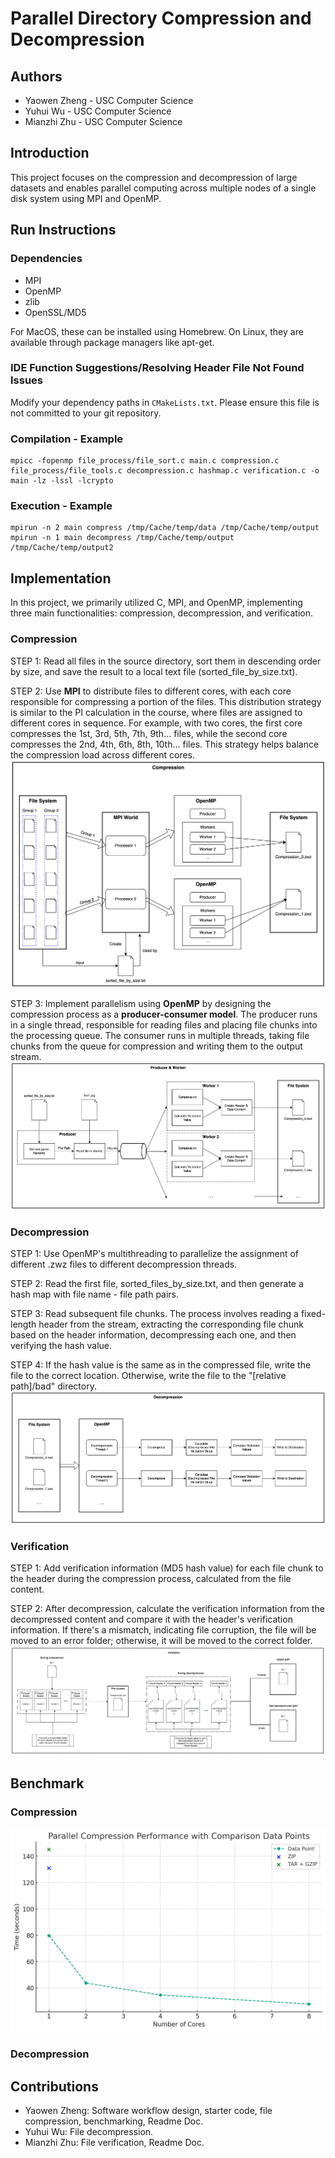 
# Parallel Directory Compression and Decompression

## Authors
- Yaowen Zheng - USC Computer Science
- Yuhui Wu - USC Computer Science
- Mianzhi Zhu - USC Computer Science

## Introduction
This project focuses on the compression and decompression of large datasets and enables parallel computing across multiple nodes of a single disk system using MPI and OpenMP.

## Run Instructions

### Dependencies
- MPI
- OpenMP
- zlib
- OpenSSL/MD5

For MacOS, these can be installed using Homebrew. On Linux, they are available through package managers like apt-get.

### IDE Function Suggestions/Resolving Header File Not Found Issues
Modify your dependency paths in `CMakeLists.txt`. Please ensure this file is not committed to your git repository.

### Compilation - Example
```
mpicc -fopenmp file_process/file_sort.c main.c compression.c file_process/file_tools.c decompression.c hashmap.c verification.c -o main -lz -lssl -lcrypto
```
### Execution - Example
```
mpirun -n 2 main compress /tmp/Cache/temp/data /tmp/Cache/temp/output
mpirun -n 1 main decompress /tmp/Cache/temp/output /tmp/Cache/temp/output2
```


## Implementation
In this project, we primarily utilized C, MPI, and OpenMP, implementing three main functionalities: compression, decompression, and verification.

### Compression

STEP 1: Read all files in the source directory, sort them in descending order by size, and save the result to a local text file (sorted_file_by_size.txt).

STEP 2: Use **MPI** to distribute files to different cores, with each core responsible for compressing a portion of the files.
This distribution strategy is similar to the PI calculation in the course, where files are assigned to different cores in sequence.
For example, with two cores, the first core compresses the 1st, 3rd, 5th, 7th, 9th... files, while the second core compresses the 2nd, 4th, 6th, 8th, 10th... files.
This strategy helps balance the compression load across different cores.
![Compression Process](pictures/csci596-compression.png)

STEP 3: Implement parallelism using **OpenMP** by designing the compression process as a **producer-consumer model**. The producer runs in a single thread, responsible for reading files and placing file chunks into the processing queue. The consumer runs in multiple threads, taking file chunks from the queue for compression and writing them to the output stream.
![Producer-Consumer Model](pictures/csci596-producer-and-worker.png)

### Decompression

STEP 1: Use OpenMP's multithreading to parallelize the assignment of different .zwz files to different decompression threads.

STEP 2: Read the first file, sorted_files_by_size.txt, and then generate a hash map with file name - file path pairs.

STEP 3: Read subsequent file chunks. The process involves reading a fixed-length header from the stream, extracting the corresponding file chunk based on the header information, decompressing each one, and then verifying the hash value.

STEP 4: If the hash value is the same as in the compressed file, write the file to the correct location. Otherwise, write the file to the "[relative path]/bad" directory.
![Decompression Process](pictures/csci596-decompression.png)

### Verification

STEP 1: Add verification information (MD5 hash value) for each file chunk to the header during the compression process, calculated from the file content.

STEP 2: After decompression, calculate the verification information from the decompressed content and compare it with the header's verification information. If there's a mismatch, indicating file corruption, the file will be moved to an error folder; otherwise, it will be moved to the correct folder.
![Verification Process](pictures/csci596-validation.png)

## Benchmark
### Compression
![Compression Benchmark](pictures/csci596-performance_compression.png)
### Decompression

## Contributions
- Yaowen Zheng: Software workflow design, starter code, file compression, benchmarking, Readme Doc.
- Yuhui Wu: File decompression.
- Mianzhi Zhu: File verification, Readme Doc.

